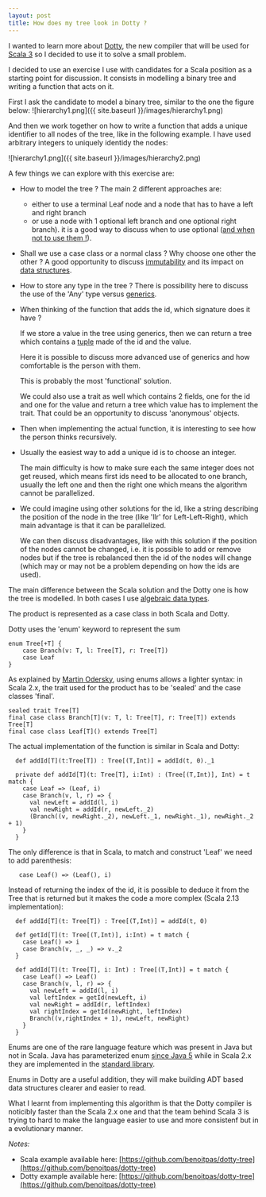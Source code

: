 ```yaml
---
layout: post
title: How does my tree look in Dotty ?
---
```


I wanted to learn more about [Dotty](https://dotty.epfl.ch/), the new compiler that will be used for [Scala 3](https://www.scala-lang.org/blog/2020/09/15/scala-3-the-community-powered-release.html) so I decided to use it to solve a small problem.

I decided to use an exercise I use with candidates for a Scala position as a starting point for discussion. It consists in modelling a binary tree and writing a function that acts on it.

First I ask the candidate to model a binary tree, similar to the one the figure below:
![hierarchy1.png]({{ site.baseurl }}/images/hierarchy1.png)

And then we work together on how to write a function that adds a unique identifier to all nodes of the tree, like in the following example. I have used arbitrary integers to uniquely identidy the nodes:

![hierarchy1.png]({{ site.baseurl }}/images/hierarchy2.png)

A few things we can explore with this exercise are:

* How to model the tree ? The main 2 different approaches are:
  * either to use a terminal Leaf node and a node that has to have a left and right branch 
  * or use a node with 1 optional left branch and one optional right branch). it is a good way to discuss when to use optional ([and when not to use them !](https://dzone.com/articles/optional-anti-patterns)).

* Shall we use a case class or a normal class ? Why choose one other the other ? A good opportunity to discuss [immutability](https://alvinalexander.com/scala/scala-idiom-immutable-code-functional-programming-immutability/) and its impact on [data structures](https://en.wikipedia.org/wiki/Persistent_data_structure).

* How to store any type in the tree ? There is possibility here to discuss the use of the 'Any' type versus [generics](https://docs.scala-lang.org/tour/generic-classes.html).

* When thinking of the function that adds the id, which signature does it have ?

  If we store a value in the tree using generics, then we can return a tree which contains a [tuple](https://docs.scala-lang.org/tour/tuples.html) made of the id and the value.  

  Here it is possible to discuss more advanced use of generics and how comfortable is the person with them.
  
  This is probably the most 'functional' solution. 
  
  We could also use a trait as well which contains 2 fields, one for the id and one for the value and return a tree which value has to implement the trait. That could be an opportunity to discuss 'anonymous' objects.

* Then when implementing the actual function, it is interesting to see how the person thinks recursively.

* Usually the easiest way to add a unique id is to choose an integer.

  The main difficulty is how to make sure each the same integer does not get reused, which means first ids need to be allocated to one branch, usually the left one and then the right one which means the algorithm cannot be parallelized.

* We could imagine using other solutions for the id, like a string describing the position of the node in the tree (like 'llr' for Left-Left-Right), which main advantage is that it can be parallelized.

  We can then discuss disadvantages, like with this solution if the position of the nodes cannot be changed, i.e. it is possible to add or remove nodes but if the tree is rebalanced then the id of the nodes will change (which may or may not be a problem depending on how the ids are used).

The main difference between the Scala solution and the Dotty one is how the tree is modelled. In both cases I use [algebraic data types](https://en.wikipedia.org/wiki/Algebraic_data_type).

The product is represented as a case class in both Scala and Dotty.

Dotty uses the 'enum' keyword to represent the sum
```
enum Tree[+T] {
    case Branch(v: T, l: Tree[T], r: Tree[T])
    case Leaf
}
```

 As explained by [Martin Odersky](https://github.com/lampepfl/dotty/issues/1970), using enums allows a lighter syntax: in Scala 2.x, the trait used for the product has to be 'sealed' and the case classes 'final'.

 ```
sealed trait Tree[T]
final case class Branch[T](v: T, l: Tree[T], r: Tree[T]) extends Tree[T]
final case class Leaf[T]() extends Tree[T]
 ```

The actual implementation of the function is similar in Scala and Dotty:
```
  def addId[T](t:Tree[T]) : Tree[(T,Int)] = addId(t, 0)._1

  private def addId[T](t: Tree[T], i:Int) : (Tree[(T,Int)], Int) = t match {
    case Leaf => (Leaf, i)
    case Branch(v, l, r) => {
      val newLeft = addId(l, i)
      val newRight = addId(r, newLeft._2)
      (Branch((v, newRight._2), newLeft._1, newRight._1), newRight._2 + 1)
    }
  }
```

The only difference is that in Scala, to match and construct 'Leaf' we need to add parenthesis:
```
   case Leaf() => (Leaf(), i)
```

Instead of returning the index of the id, it is possible to deduce it from the Tree that is returned but it makes the code a more complex (Scala 2.13 implementation):
```
  def addId[T](t: Tree[T]) : Tree[(T,Int)] = addId(t, 0)

  def getId[T](t: Tree[(T,Int)], i:Int) = t match {
    case Leaf() => i
    case Branch(v, _, _) => v._2
  }

  def addId[T](t: Tree[T], i: Int) : Tree[(T,Int)] = t match {
    case Leaf() => Leaf()
    case Branch(v, l, r) => {
      val newLeft = addId(l, i)
      val leftIndex = getId(newLeft, i)
      val newRight = addId(r, leftIndex)
      val rightIndex = getId(newRight, leftIndex)
      Branch((v,rightIndex + 1), newLeft, newRight)
    }
  }
  ```

Enums are one of the rare language feature which was present in Java but not in Scala. Java has parameterized enum [since Java 5](https://docs.oracle.com/javase/1.5.0/docs/guide/language/enums.html) while in Scala 2.x they are implemented in the [standard library](https://www.scala-lang.org/api/current/scala/Enumeration.html).

Enums in Dotty are a useful addition, they will make building ADT based data structures clearer and easier to read.

What I learnt from implementing this algorithm is that the Dotty compiler is noticibly faster than the Scala 2.x one and that the team behind Scala 3 is trying to hard to make the language easier to use and more consistenf but in a evolutionary manner.

*Notes:*
* Scala example available here: [https://github.com/benoitpas/dotty-tree](https://github.com/benoitpas/dotty-tree)
* Dotty example available here: [https://github.com/benoitpas/dotty-tree](https://github.com/benoitpas/dotty-tree)
